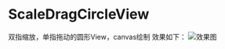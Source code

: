 ﻿# ScaleDragCircleView
双指缩放，单指拖动的圆形View，canvas绘制
效果如下：
![效果图](https://github.com/tuozhaobing/DragCircleView/blob/master/demo.gif) 